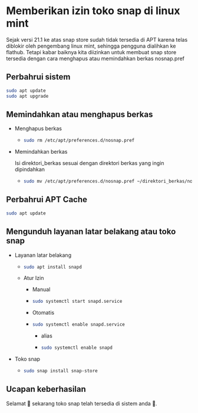 # Memberikan izin toko snap di linux mint

Sejak versi 21.1 ke atas snap store sudah tidak tersedia di APT karena telas diblokir oleh pengembang linux mint, sehingga pengguna dialihkan ke flathub. Tetapi kabar baiknya kita diizinkan untuk membuat snap store tersedia dengan cara menghapus atau memindahkan berkas nosnap.pref

## Perbahrui sistem

```bash
sudo apt update
sudo apt upgrade
```

## Memindahkan atau menghapus berkas

* Menghapus berkas
  
  * ```bash
    sudo rm /etc/apt/preferences.d/nosnap.pref
    ```

* Memindahkan berkas
  
  Isi direktori_berkas sesuai dengan direktori berkas yang ingin dipindahkan
  
  * ```bash
    sudo mv /etc/apt/preferences.d/nosnap.pref ~/direktori_berkas/nosnap.backup
    ```

## Perbahrui APT Cache

```bash
sudo apt update
```

## Mengunduh layanan latar belakang atau toko snap

* Layanan latar belakang
  
  * ```bash
    sudo apt install snapd
    ```
  
  * Atur Izin
    
    * Manual
    
    * ```bash
      sudo systemctl start snapd.service
      ```
    
    * Otomatis
    
    * ```bash
      sudo systemctl enable snapd.service
      ```
      
      * alias
      
      * ```bash
        sudo systemctl enable snapd
        ```

* Toko snap
  
  * ```bash
    sudo snap install snap-store
    ```

## Ucapan keberhasilan

Selamat 🎉 sekarang toko snap telah tersedia di sistem anda 👏.
